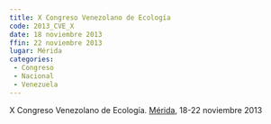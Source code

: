 ```yaml
---
title: X Congreso Venezolano de Ecología
code: 2013_CVE_X
date: 18 noviembre 2013
ffin: 22 noviembre 2013
lugar: Mérida
categories:
 - Congreso
 - Nacional
 - Venezuela
---
```

X Congreso Venezolano de Ecología. [Mérida](/lgrs/Merida.qmd), 18-22 noviembre 2013
